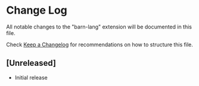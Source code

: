 # Change Log

All notable changes to the "barn-lang" extension will be documented in this file.

Check [Keep a Changelog](http://keepachangelog.com/) for recommendations on how to structure this file.

## [Unreleased]

- Initial release